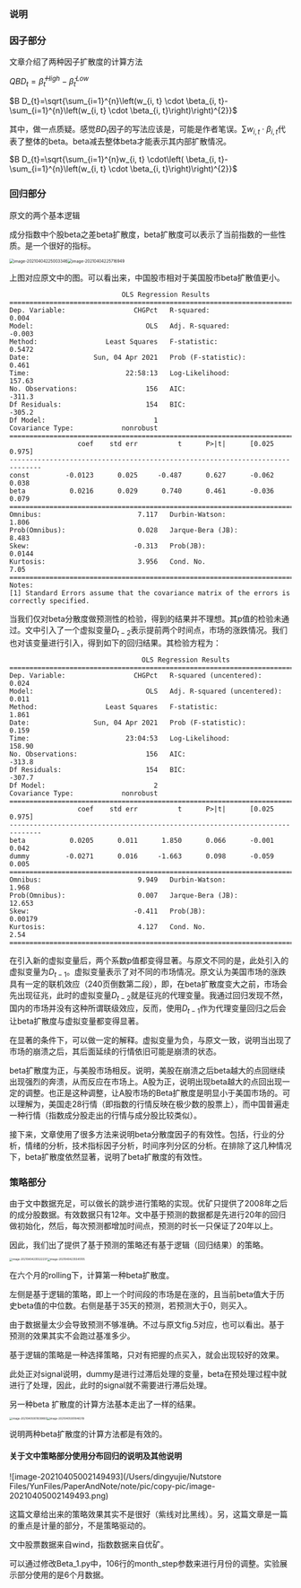 ### 说明

### 因子部分

文章介绍了两种因子扩散度的计算方法

$Q B D_{t}=\bar{\beta}_{t}^{H i g h}-\bar{\beta}_{t}^{L o w}$

$B D_{t}=\sqrt{\sum_{i=1}^{n}\left(w_{i, t} \cdot \beta_{i, t}-\sum_{i=1}^{n}\left(w_{i, t} \cdot \beta_{i, t}\right)\right)^{2}}$

其中，做一点质疑。感觉$BD_{t}$因子的写法应该是，可能是作者笔误。$\sum w_{i, t} \cdot \beta_{i, t}$代表了整体的beta。beta减去整体beta才能表示其内部扩散情况。

$B D_{t}=\sqrt{\sum_{i=1}^{n}w_{i, t} \cdot\left( \beta_{i, t}-\sum_{i=1}^{n}\left(w_{i, t} \cdot \beta_{i, t}\right)\right)^{2}}$

### 回归部分

原文的两个基本逻辑

成分指数中个股beta之差beta扩散度，beta扩散度可以表示了当前指数的一些性质。是一个很好的指标。

<img src="/Users/dingyujie/Library/Application Support/typora-user-images/image-20210404225003346.png" alt="image-20210404225003346" style="zoom: 50%;" /><img src="/Users/dingyujie/Nutstore Files/YunFiles/PaperAndNote/note/pic/copy-pic/image-20210404225716949.png" alt="image-20210404225716949" style="zoom:50%;" />

上图对应原文中的图。可以看出来，中国股市相对于美国股市beta扩散值更小。

```
                            OLS Regression Results                            
==============================================================================
Dep. Variable:                 CHGPct   R-squared:                       0.004
Model:                            OLS   Adj. R-squared:                 -0.003
Method:                 Least Squares   F-statistic:                    0.5472
Date:                Sun, 04 Apr 2021   Prob (F-statistic):              0.461
Time:                        22:58:13   Log-Likelihood:                 157.63
No. Observations:                 156   AIC:                            -311.3
Df Residuals:                     154   BIC:                            -305.2
Df Model:                           1                                         
Covariance Type:            nonrobust                                         
==============================================================================
                 coef    std err          t      P>|t|      [0.025      0.975]
------------------------------------------------------------------------------
const         -0.0123      0.025     -0.487      0.627      -0.062       0.038
beta           0.0216      0.029      0.740      0.461      -0.036       0.079
==============================================================================
Omnibus:                        7.117   Durbin-Watson:                   1.806
Prob(Omnibus):                  0.028   Jarque-Bera (JB):                8.483
Skew:                          -0.313   Prob(JB):                       0.0144
Kurtosis:                       3.956   Cond. No.                         7.05
==============================================================================
Notes:
[1] Standard Errors assume that the covariance matrix of the errors is correctly specified.

```

当我们仅对beta分散度做预测性的检验，得到的结果并不理想。其p值的检验未通过。文中引入了一个虚拟变量$D_{t-2}$表示提前两个时间点，市场的涨跌情况。我们也对该变量进行引入，得到如下的回归结果。其检验方程为：

```
                                 OLS Regression Results                                
=======================================================================================
Dep. Variable:                 CHGPct   R-squared (uncentered):                   0.024
Model:                            OLS   Adj. R-squared (uncentered):              0.011
Method:                 Least Squares   F-statistic:                              1.861
Date:                Sun, 04 Apr 2021   Prob (F-statistic):                       0.159
Time:                        23:04:53   Log-Likelihood:                          158.90
No. Observations:                 156   AIC:                                     -313.8
Df Residuals:                     154   BIC:                                     -307.7
Df Model:                           2                                                  
Covariance Type:            nonrobust                                                  
==============================================================================
                 coef    std err          t      P>|t|      [0.025      0.975]
------------------------------------------------------------------------------
beta           0.0205      0.011      1.850      0.066      -0.001       0.042
dummy         -0.0271      0.016     -1.663      0.098      -0.059       0.005
==============================================================================
Omnibus:                        9.949   Durbin-Watson:                   1.968
Prob(Omnibus):                  0.007   Jarque-Bera (JB):               12.653
Skew:                          -0.411   Prob(JB):                      0.00179
Kurtosis:                       4.127   Cond. No.                         2.54
==============================================================================

```

在引入新的虚拟变量后，两个系数p值都变得显著。与原文不同的是，此处引入的虚拟变量为$D_{t-1}$。虚拟变量表示了对不同的市场情况。原文认为美国市场的涨跌具有一定的联机效应（240页倒数第二段），即，在beta扩散度变大之前，市场会先出现征兆，此时的虚拟变量$D_{t-2}$就是征兆的代理变量。我通过回归发现不然，国内的市场并没有这种所谓联级效应，反而，使用$D_{t-1}$作为代理变量回归之后会让beta扩散度与虚拟变量都变得显著。

在显著的条件下，可以做一定的解释。虚拟变量为负，与原文一致，说明当出现了市场的崩溃之后，其后面延续的行情依旧可能是崩溃的状态。

beta扩散度为正，与美股市场相反。说明，美股在崩溃之后beta越大的点回继续出现强烈的奔溃，从而反应在市场上。A股为正，说明出现beta越大的点回出现一定的调整。也正是这种调整，让A股市场的Beta扩散度是明显小于美国市场的。可以理解为，美国走28行情（即指数的行情反映在极少数的股票上），而中国普遍走一种行情（指数成分股走出的行情与成分股比较类似）。

接下来，文章使用了很多方法来说明beta分散度因子的有效性。包括，行业的分析，情绪的分析，技术指标因子分析，时间序列分区的分析。在排除了这几种情况下，beta扩散度依然显著，说明了beta扩散度的有效性。

### 策略部分

由于文中数据充足，可以做长的跳步进行策略的实现。优矿只提供了2008年之后的成分股数据。有效数据只有12年。文中基于预测的数据都是先进行20年的回归做初始化，然后，每次预测都增加时间点，预测的时长一只保证了20年以上。

因此，我们出了提供了基于预测的策略还有基于逻辑（回归结果）的策略。

<img src="/Users/dingyujie/Nutstore Files/YunFiles/PaperAndNote/note/pic/copy-pic/image-20210404235522237.png" alt="image-20210404235522237" style="zoom: 33%;" /><img src="/Users/dingyujie/Nutstore Files/YunFiles/PaperAndNote/note/pic/copy-pic/image-20210404235545105.png" alt="image-20210404235545105" style="zoom: 33%;" />



在六个月的rolling下，计算第一种beta扩散度。

左侧是基于逻辑的策略，即上一个时间段的市场是在涨的，且当前beta值大于历史beta值的中位数。右侧是基于35天的预测，若预测大于0，则买入。

由于数据量太少会导致预测不够准确。不过与原文fig.5对应，也可以看出。基于预测的效果其实不会跑过基准多少。

基于逻辑的策略是一种选择策略，只对有把握的点买入，就会出现较好的效果。

此处正对signal说明，dummy是进行过滞后处理的变量，beta在预处理过程中就进行了处理，因此，此时的signal就不需要进行滞后处理。

另一种beta 扩散度的计算方法基本走出了一样的结果。

<img src="/Users/dingyujie/Nutstore Files/YunFiles/PaperAndNote/note/pic/copy-pic/image-20210405001839893.png" alt="image-20210405001839893" style="zoom: 33%;" /><img src="/Users/dingyujie/Nutstore Files/YunFiles/PaperAndNote/note/pic/copy-pic/image-20210405001846319.png" alt="image-20210405001846319" style="zoom: 33%;" />

说明两种beta扩散度的计算方法都是有效的。

#### 关于文中策略部分使用分布回归的说明及其他说明

![image-20210405002149493](/Users/dingyujie/Nutstore Files/YunFiles/PaperAndNote/note/pic/copy-pic/image-20210405002149493.png)

这篇文章给出来的策略效果其实不是很好（紫线对比黑线）。另，这篇文章是一篇的重点是计量的部分，不是策略驱动的。

文中股票数据来自wind，指数数据来自优矿。

可以通过修改Beta_1.py中，106行的month_step参数来进行月份的调整。实验展示部分使用的是6个月数据。